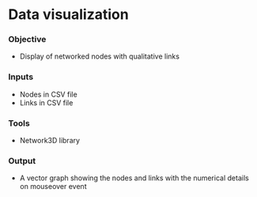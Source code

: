 # Data visualization

### Objective
* Display of networked nodes with qualitative links

### Inputs
* Nodes in CSV file
* Links in CSV file

### Tools
* Network3D library

### Output
* A vector graph showing the nodes and links with the numerical details on mouseover event
